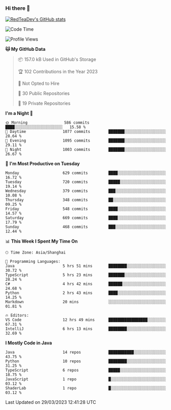 ### Hi there 👋

<!--
**RedTeaDev/RedTeaDev** is a ✨ _special_ ✨ repository because its `README.md` (this file) appears on your GitHub profile.

Here are some ideas to get you started:

- 🔭 I’m currently working on ...
- 🌱 I’m currently learning ...
- 👯 I’m looking to collaborate on ...
- 🤔 I’m looking for help with ...
- 💬 Ask me about ...
- 📫 How to reach me: ...
- 😄 Pronouns: ...
- ⚡ Fun fact: ...
-->

<!--
[![wakatime](https://wakatime.com/badge/user/6b101ed0-04c0-4490-9283-eb61f2efff96.svg)](https://wakatime.com/@6b101ed0-04c0-4490-9283-eb61f2efff96)
!-->

[![RedTeaDev's GitHub stats](https://github-readme-stats.vercel.app/api?username=RedTeaDev)](https://github.com/anuraghazra/github-readme-stats)
<!--
[![willianrod's wakatime stats](https://github-readme-stats.vercel.app/api/wakatime?username=RedTeaDev)](https://github.com/anuraghazra/github-readme-stats)
!-->
<!--START_SECTION:waka-->
![Code Time](http://img.shields.io/badge/Code%20Time-1%2C302%20hrs-blue)

![Profile Views](http://img.shields.io/badge/Profile%20Views-0-blue)

**🐱 My GitHub Data** 

> 📦 157.0 kB Used in GitHub's Storage 
 > 
> 🏆 102 Contributions in the Year 2023
 > 
> 🚫 Not Opted to Hire
 > 
> 📜 30 Public Repositories 
 > 
> 🔑 19 Private Repositories 
 > 
**I'm a Night 🦉** 

```text
🌞 Morning                586 commits         ████░░░░░░░░░░░░░░░░░░░░░   15.58 % 
🌆 Daytime                1077 commits        ███████░░░░░░░░░░░░░░░░░░   28.64 % 
🌃 Evening                1095 commits        ███████░░░░░░░░░░░░░░░░░░   29.11 % 
🌙 Night                  1003 commits        ███████░░░░░░░░░░░░░░░░░░   26.67 % 
```
📅 **I'm Most Productive on Tuesday** 

```text
Monday                   629 commits         ████░░░░░░░░░░░░░░░░░░░░░   16.72 % 
Tuesday                  720 commits         █████░░░░░░░░░░░░░░░░░░░░   19.14 % 
Wednesday                379 commits         ███░░░░░░░░░░░░░░░░░░░░░░   10.08 % 
Thursday                 348 commits         ██░░░░░░░░░░░░░░░░░░░░░░░   09.25 % 
Friday                   548 commits         ████░░░░░░░░░░░░░░░░░░░░░   14.57 % 
Saturday                 669 commits         ████░░░░░░░░░░░░░░░░░░░░░   17.79 % 
Sunday                   468 commits         ███░░░░░░░░░░░░░░░░░░░░░░   12.44 % 
```


📊 **This Week I Spent My Time On** 

```text
🕑︎ Time Zone: Asia/Shanghai

💬 Programming Languages: 
Java                     5 hrs 51 mins       ████████░░░░░░░░░░░░░░░░░   30.72 % 
TypeScript               5 hrs 23 mins       ███████░░░░░░░░░░░░░░░░░░   28.24 % 
C#                       4 hrs 42 mins       ██████░░░░░░░░░░░░░░░░░░░   24.68 % 
Python                   2 hrs 43 mins       ████░░░░░░░░░░░░░░░░░░░░░   14.25 % 
Markdown                 20 mins             ░░░░░░░░░░░░░░░░░░░░░░░░░   01.81 % 

🔥 Editors: 
VS Code                  12 hrs 49 mins      █████████████████░░░░░░░░   67.31 % 
IntelliJ                 6 hrs 13 mins       ████████░░░░░░░░░░░░░░░░░   32.69 % 
```

**I Mostly Code in Java** 

```text
Java                     14 repos            ███████████░░░░░░░░░░░░░░   43.75 % 
Python                   10 repos            ████████░░░░░░░░░░░░░░░░░   31.25 % 
TypeScript               6 repos             █████░░░░░░░░░░░░░░░░░░░░   18.75 % 
JavaScript               1 repo              █░░░░░░░░░░░░░░░░░░░░░░░░   03.12 % 
ShaderLab                1 repo              █░░░░░░░░░░░░░░░░░░░░░░░░   03.12 % 
```




 Last Updated on 29/03/2023 12:41:28 UTC
<!--END_SECTION:waka-->


